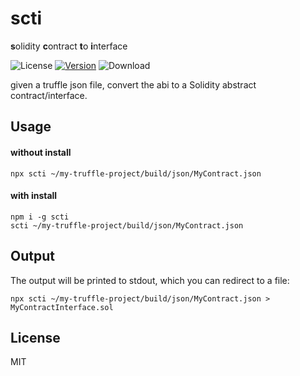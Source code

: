 # scti

**s**olidity **c**ontract **t**o **i**nterface


![License](https://img.shields.io/github/license/rmi7/scti.svg?style=flat-square)
[![Version](https://img.shields.io/npm/v/scti.svg?style=flat-square&label=version)](https://www.npmjs.com/package/scti)
![Download](https://img.shields.io/npm/dt/scti.svg)

given a truffle json file, convert the abi to a Solidity abstract contract/interface.

## Usage

#### without install

```
npx scti ~/my-truffle-project/build/json/MyContract.json
```

#### with install

```
npm i -g scti
scti ~/my-truffle-project/build/json/MyContract.json
```

## Output

The output will be printed to stdout, which you can redirect to a file:

```
npx scti ~/my-truffle-project/build/json/MyContract.json > MyContractInterface.sol
```

## License

MIT